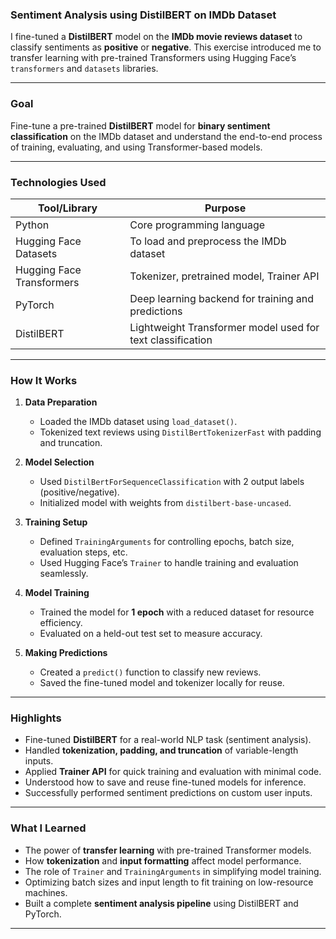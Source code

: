 
### **Sentiment Analysis using DistilBERT on IMDb Dataset**  
I fine-tuned a **DistilBERT** model on the **IMDb movie reviews dataset** to classify sentiments as **positive** or **negative**. This exercise introduced me to transfer learning with pre-trained Transformers using Hugging Face’s `transformers` and `datasets` libraries.

---

### **Goal**  
Fine-tune a pre-trained **DistilBERT** model for **binary sentiment classification** on the IMDb dataset and understand the end-to-end process of training, evaluating, and using Transformer-based models.

---

### **Technologies Used**

| Tool/Library       | Purpose                                                      |
|--------------------|--------------------------------------------------------------|
| Python             | Core programming language                                    |
| Hugging Face Datasets | To load and preprocess the IMDb dataset                 |
| Hugging Face Transformers | Tokenizer, pretrained model, Trainer API           |
| PyTorch            | Deep learning backend for training and predictions           |
| DistilBERT         | Lightweight Transformer model used for text classification   |

---

### **How It Works**

1. **Data Preparation**
   - Loaded the IMDb dataset using `load_dataset()`.
   - Tokenized text reviews using `DistilBertTokenizerFast` with padding and truncation.

2. **Model Selection**
   - Used `DistilBertForSequenceClassification` with 2 output labels (positive/negative).
   - Initialized model with weights from `distilbert-base-uncased`.

3. **Training Setup**
   - Defined `TrainingArguments` for controlling epochs, batch size, evaluation steps, etc.
   - Used Hugging Face’s `Trainer` to handle training and evaluation seamlessly.

4. **Model Training**
   - Trained the model for **1 epoch** with a reduced dataset for resource efficiency.
   - Evaluated on a held-out test set to measure accuracy.

5. **Making Predictions**
   - Created a `predict()` function to classify new reviews.
   - Saved the fine-tuned model and tokenizer locally for reuse.

---

### **Highlights**

- Fine-tuned **DistilBERT** for a real-world NLP task (sentiment analysis).
- Handled **tokenization, padding, and truncation** of variable-length inputs.
- Applied **Trainer API** for quick training and evaluation with minimal code.
- Understood how to save and reuse fine-tuned models for inference.
- Successfully performed sentiment predictions on custom user inputs.

---

### **What I Learned**

- The power of **transfer learning** with pre-trained Transformer models.
- How **tokenization** and **input formatting** affect model performance.
- The role of `Trainer` and `TrainingArguments` in simplifying model training.
- Optimizing batch sizes and input length to fit training on low-resource machines.
- Built a complete **sentiment analysis pipeline** using DistilBERT and PyTorch.

---

